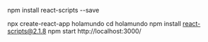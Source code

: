 npm install react-scripts --save

npx create-react-app holamundo
cd holamundo
npm install react-scripts@2.1.8
npm start
http://localhost:3000/